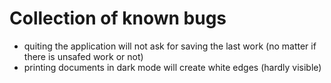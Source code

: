 # Collection of known bugs

* quiting the application will not ask for saving the last work (no matter if there is unsafed work or not)
* printing documents in dark mode will create white edges (hardly visible)
